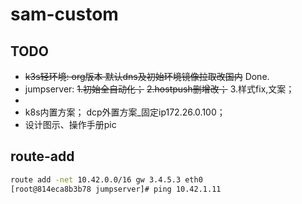 # sam-custom

## TODO

- ~~k3s轻环境: org版本 默认dns及初始环境镜像拉取改国内~~ Done.
- jumpserver: ~~1.初始全自动化；~~ ~~2.hostpush删增改；~~ 3.样式fix,文案；
- 
- k8s内置方案； dcp外置方案_固定ip172.26.0.100；
- 设计图示、操作手册pic

## route-add

```bash
route add -net 10.42.0.0/16 gw 3.4.5.3 eth0
[root@814eca8b3b78 jumpserver]# ping 10.42.1.11 
```